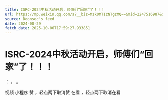 ```yaml
---
title: ISRC-2024中秋活动开启，师傅们“回家”了！！！
url: https://mp.weixin.qq.com/s?__biz=Mzk0MTIzNTgzMQ==&mid=2247516987&idx=1&sn=fa09940631ead6bc337c896f1bc775fb
source: Doonsec's feed
date: 2024-08-29
fetch_date: 2025-10-06T17:59:27.933851
---
```


# ISRC-2024中秋活动开启，师傅们“回家”了！！！

：
，
。

视频
小程序
赞
，轻点两下取消赞
在看
，轻点两下取消在看